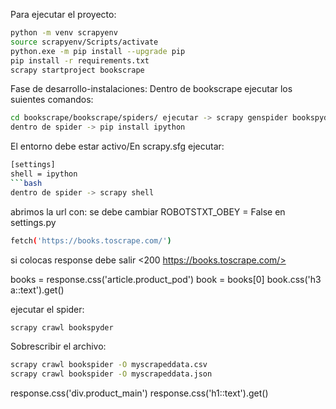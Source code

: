 Para ejecutar el proyecto:
```bash
python -m venv scrapyenv
source scrapyenv/Scripts/activate
python.exe -m pip install --upgrade pip
pip install -r requirements.txt 
scrapy startproject bookscrape
```
Fase de desarrollo-instalaciones:
Dentro de bookscrape ejecutar los suientes comandos:
```bash
cd bookscrape/bookscrape/spiders/ ejecutar -> scrapy genspider bookspyder books.toscrape.com
dentro de spider -> pip install ipython

```
El entorno debe estar activo/En scrapy.sfg ejecutar:
```bash
[settings]
shell = ipython
```bash
dentro de spider -> scrapy shell
```


abrimos la url con:
se debe cambiar ROBOTSTXT_OBEY = False en settings.py
```bash
fetch('https://books.toscrape.com/')
```
si colocas response debe salir <200 https://books.toscrape.com/>

books = response.css('article.product_pod')
book = books[0]
book.css('h3 a::text').get()

ejecutar el spider:
```bash
scrapy crawl bookspyder
```

Sobrescribir el archivo:
```bash
scrapy crawl bookspider -O myscrapeddata.csv
scrapy crawl bookspider -O myscrapeddata.json
```

response.css('div.product_main')
response.css('h1::text').get()